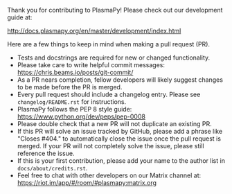 Thank you for contributing to PlasmaPy!  Please check out our development guide at:

http://docs.plasmapy.org/en/master/development/index.html

Here are a few things to keep in mind when making a pull request (PR).

* Tests and docstrings are required for new or changed functionality.
* Please take care to write helpful commit messages: https://chris.beams.io/posts/git-commit/
* As a PR nears completion, fellow developers will likely suggest changes
  to be made before the PR is merged.
* Every pull request should include a changelog entry. Please see
  `changelog/README.rst` for instructions.
* PlasmaPy follows the PEP 8 style guide: https://www.python.org/dev/peps/pep-0008
* Please double check that a new PR will not duplicate an existing PR.
* If this PR will solve an issue tracked by GitHub, please add a phrase like
  "Closes #404." to automatically close the issue once the pull request is
  merged.  If your PR will not completely solve the issue, please still
  reference the issue.
* If this is your first contribution, please add your name to the author
  list in `docs/about/credits.rst`.
* Feel free to chat with other developers on our Matrix channel at:
  https://riot.im/app/#/room/#plasmapy:matrix.org

